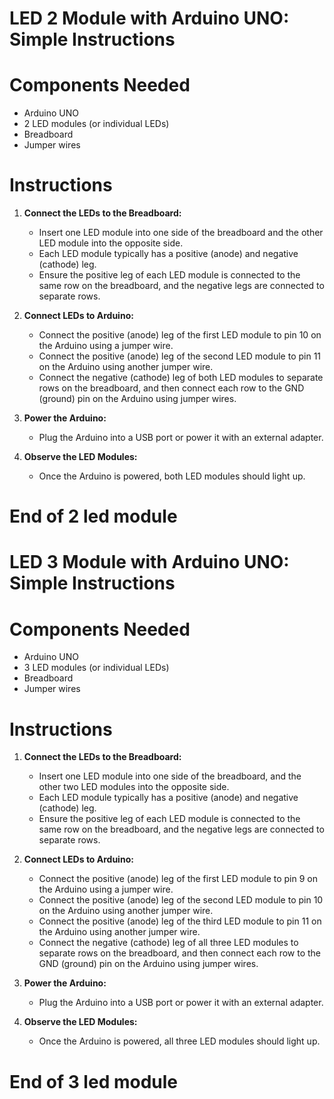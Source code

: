 # LED 2 Module with Arduino UNO: Simple Instructions

# Components Needed
- Arduino UNO
- 2 LED modules (or individual LEDs)
- Breadboard
- Jumper wires

# Instructions

1. **Connect the LEDs to the Breadboard:**
   - Insert one LED module into one side of the breadboard and the other LED module into the opposite side.
   - Each LED module typically has a positive (anode) and negative (cathode) leg.
   - Ensure the positive leg of each LED module is connected to the same row on the breadboard, and the negative legs are connected to separate rows.

2. **Connect LEDs to Arduino:**
   - Connect the positive (anode) leg of the first LED module to pin 10 on the Arduino using a jumper wire.
   - Connect the positive (anode) leg of the second LED module to pin 11 on the Arduino using another jumper wire.
   - Connect the negative (cathode) leg of both LED modules to separate rows on the breadboard, and then connect each row to the GND (ground) pin on the Arduino using jumper wires.

3. **Power the Arduino:**
   - Plug the Arduino into a USB port or power it with an external adapter.

4. **Observe the LED Modules:**
   - Once the Arduino is powered, both LED modules should light up.

# End of 2 led module


# LED 3 Module with Arduino UNO: Simple Instructions

# Components Needed
- Arduino UNO
- 3 LED modules (or individual LEDs)
- Breadboard
- Jumper wires

# Instructions

1. **Connect the LEDs to the Breadboard:**
   - Insert one LED module into one side of the breadboard, and the other two LED modules into the opposite side.
   - Each LED module typically has a positive (anode) and negative (cathode) leg.
   - Ensure the positive leg of each LED module is connected to the same row on the breadboard, and the negative legs are connected to separate rows.

2. **Connect LEDs to Arduino:**
   - Connect the positive (anode) leg of the first LED module to pin 9 on the Arduino using a jumper wire.
   - Connect the positive (anode) leg of the second LED module to pin 10 on the Arduino using another jumper wire.
   - Connect the positive (anode) leg of the third LED module to pin 11 on the Arduino using another jumper wire.
   - Connect the negative (cathode) leg of all three LED modules to separate rows on the breadboard, and then connect each row to the GND (ground) pin on the Arduino using jumper wires.

3. **Power the Arduino:**
   - Plug the Arduino into a USB port or power it with an external adapter.

4. **Observe the LED Modules:**
   - Once the Arduino is powered, all three LED modules should light up.

# End of 3 led module